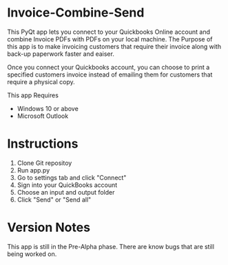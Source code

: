 # Invoice-Combine-Send

This PyQt app lets you connect to your Quickbooks Online account and combine Invoice PDFs with PDFs on your local machine. The Purpose of this app is to make invoicing customers that require their invoice along with back-up paperwork faster and eaiser.

Once you connect your Quickbooks account, you can choose to print a specified customers invoice instead of emailing them for customers that require a physical copy.

This app Requires
  - Windows 10 or above
  - Microsoft Outlook


# Instructions

1. Clone Git repositoy
2. Run app.py
3. Go to settings tab and click "Connect"
4. Sign into your QuickBooks account
5. Choose an input and output folder
6. Click "Send" or "Send all"

# Version Notes

This app is still in the Pre-Alpha phase. There are know bugs that are still being worked on.
